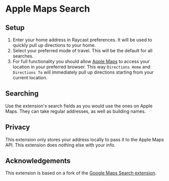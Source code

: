 # Apple Maps Search

## Setup

1. Enter your home address in Raycast preferences. It will be used to quickly pull up directions to your home.
2. Select your preferred mode of travel. This will be the default for all searches.
3. For full functionality you should allow [Apple Maps](https://www.apple.com/maps) to access your location in your preferred browser. This way `Directions Home` and `Directions To` will immediately pull up directions starting from your current location.

## Searching

Use the extension's search fields as you would use the ones on Apple Maps. They can take regular addresses, as well as building names.

## Privacy

This extension only stores your address locally to pass it to the Apple Maps API. This extension does nothing else with your info.

## Acknowledgements

This extension is based on a fork of the [Google Maps Search extension](https://www.raycast.com/ratoru/google-maps-search).
